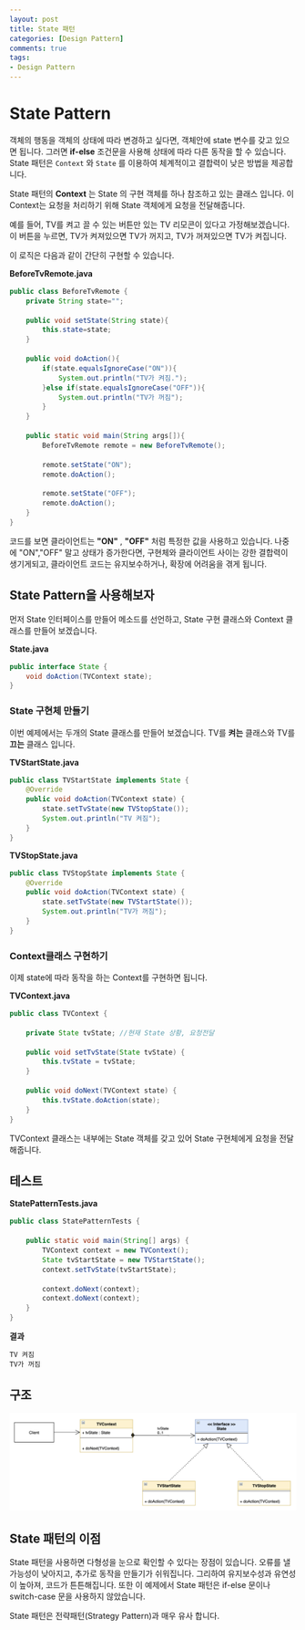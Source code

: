 ```yaml
---
layout: post
title: State 패턴
categories: [Design Pattern]
comments: true 
tags:
- Design Pattern
---
```


# State Pattern

객체의 행동을 객체의 상태에 따라 변경하고 싶다면, 객체안에 state 변수를 갖고 있으면 됩니다. 그러면 **if-else** 조건문을 사용해 상태에 따라 다른 동작을 할 수 있습니다. State 패턴은 `Context` 와 `State` 를 이용하여 체계적이고 결합력이 낮은 방법을 제공합니다.

State 패턴의 **Context** 는 State 의 구현 객체를 하나 참조하고 있는 클래스 입니다. 이 Context는 요청을 처리하기 위해 State 객체에게 요청을 전달해줍니다.

예를 들어, TV를 켜고 끌 수 있는 버튼만 있는 TV 리모콘이 있다고 가정해보겠습니다. 이 버튼을 누르면, TV가 켜져있으면 TV가 꺼지고, TV가 꺼져있으면 TV가 켜집니다.

이 로직은 다음과 같이 간단히 구현할 수 있습니다.

**BeforeTvRemote.java**

```java
public class BeforeTvRemote {
    private String state="";

    public void setState(String state){
        this.state=state;
    }

    public void doAction(){
        if(state.equalsIgnoreCase("ON")){
            System.out.println("TV가 켜짐.");
        }else if(state.equalsIgnoreCase("OFF")){
            System.out.println("TV가 꺼짐");
        }
    }

    public static void main(String args[]){
        BeforeTvRemote remote = new BeforeTvRemote();

        remote.setState("ON");
        remote.doAction();

        remote.setState("OFF");
        remote.doAction();
    }
}

```

코드를 보면 클라이언트는 **"ON"** , **"OFF"** 처럼 특정한 값을 사용하고 있습니다. 나중에 "ON","OFF" 말고 상태가 증가한다면, 구현체와 클라이언트 사이는 강한 결합력이 생기게되고, 클라이언트 코드는 유지보수하거나, 확장에 어려움을 겪게 됩니다.



## State Pattern을 사용해보자

먼저 State 인터페이스를 만들어 메소드를 선언하고, State 구현 클래스와 Context 클래스를 만들어 보겠습니다.

**State.java**

```java
public interface State {
    void doAction(TVContext state);
}
```

### State 구현체 만들기

이번 예제에서는 두개의 State 클래스를 만들어 보겠습니다. TV를 **켜는** 클래스와 TV를 **끄는** 클래스 입니다.

**TVStartState.java**

```java
public class TVStartState implements State {
    @Override
    public void doAction(TVContext state) {
        state.setTvState(new TVStopState());
        System.out.println("TV 켜짐");
    }
}
```

**TVStopState.java**

```java
public class TVStopState implements State {
    @Override
    public void doAction(TVContext state) {
        state.setTvState(new TVStartState());
        System.out.println("TV가 꺼짐");
    }
}
```

###  Context클래스 구현하기

이제 state에 따라 동작을 하는 Context를 구현하면 됩니다.

**TVContext.java**

```java
public class TVContext {

    private State tvState; //현재 State 상황, 요청전달

    public void setTvState(State tvState) {
        this.tvState = tvState;
    }

    public void doNext(TVContext state) {
        this.tvState.doAction(state);
    }
}
```

TVContext 클래스는 내부에는 State 객체를 갖고 있어 State 구현체에게 요청을 전달해줍니다. 

## 테스트

**StatePatternTests.java**

```java
public class StatePatternTests {

    public static void main(String[] args) {
        TVContext context = new TVContext();
        State tvStartState = new TVStartState();
        context.setTvState(tvStartState);

        context.doNext(context);
        context.doNext(context);
    }
}
```



**결과**

```java
TV 켜짐
TV가 꺼짐
```



## 구조

![](https://github.com/DaeAkin/java-design-pattern/blob/master/docs/StatePatternUML.png?raw=true)

## State 패턴의 이점

State 패턴을 사용하면 다형성을 눈으로 확인할 수 있다는 장점이 있습니다. 오류를 낼 가능성이 낮아지고, 추가로 동작을 만들기가 쉬워집니다. 그리하여 유지보수성과 유연성이 높아져, 코드가 튼튼해집니다. 또한 이 예제에서 State 패턴은 if-else 문이나 switch-case 문을 사용하지 않았습니다.

State 패턴은 전략패턴(Strategy Pattern)과 매우 유사 합니다.